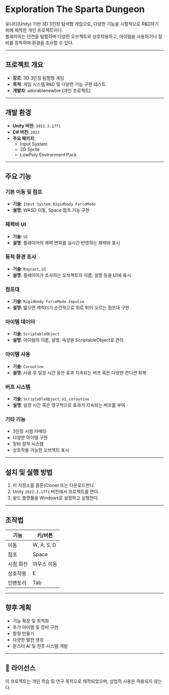 # Exploration The Sparta Dungeon

유니티(Unity) 기반 3D 3인칭 탐색형 게임으로, 다양한 기능을 시험적으로 R&D하기 위해 제작한 개인 프로젝트이다.  
플레이어는 던전을 탐험하며 다양한 오브젝트와 상호작용하고, 아이템을 사용하거나 장비를 장착하며 환경을 조사할 수 있다.

---

##  프로젝트 개요
- **장르**: 3D 3인칭 탐험형 게임
- **목적**: 게임 시스템 R&D 및 다양한 기능 구현 테스트
- **개발자**: adorablenewbie (개인 프로젝트)

---

##  개발 환경
- **Unity 버전**: `2022.3.17f1`
- **C# 버전**: `2022`
- **주요 패키지**:
  - Input System
  - 2D Sprite
  - LowPoly Environment Pack

---

##  주요 기능

### 기본 이동 및 점프
- **기술**: `Input System`, `Rigidbody ForceMode`
- **설명**: WASD 이동, Space 점프 기능 구현

### 체력바 UI
- **기술**: `UI`
- **설명**: 플레이어의 체력 변화를 실시간 반영하는 체력바 표시

### 동적 환경 조사
- **기술**: `Raycast`, `UI`
- **설명**: 플레이어가 조사하는 오브젝트의 이름, 설명 등을 UI에 표시

### 점프대
- **기술**: `Rigidbody ForceMode.Impulse`
- **설명**: 밟으면 캐릭터가 순간적으로 위로 튀어 오르는 점프대 구현

### 아이템 데이터
- **기술**: `ScriptableObject`
- **설명**: 아이템의 이름, 설명, 속성을 ScriptableObject로 관리

### 아이템 사용
- **기술**: `Coroutine`
- **설명**: 사용 후 일정 시간 동안 효과 지속되는 버프 혹은 다양한 컨디션 회복

### 버프 시스템
- **기술**: `ScriptableObject`, `UI`, `Coroutine`
- **설명**: 일정 시간 혹은 영구적으로 효과가 지속되는 버프를 부여

### 기타 기능
- 3인칭 시점 카메라
- 다양한 아이템 구현
- 장비 장착 시스템
- 상호작용 가능한 오브젝트 표시

---

##  설치 및 실행 방법
1. 이 저장소를 클론(Clone) 또는 다운로드한다.
2. Unity `2022.3.17f1` 버전에서 프로젝트를 연다.
3. 빌드 플랫폼을 Windows로 설정하고 실행한다.

---

##  조작법
| 기능       | 키/버튼 |
|-----------|---------|
| 이동       | W, A, S, D |
| 점프       | Space |
| 시점 회전  | 마우스 이동 |
| 상호작용   | E |
| 인벤토리   | Tab |

---

##  향후 계획
- 기능 확장 및 최적화
- 추가 아이템 및 장비 구현
- 함정 만들기
- 다양한 발판 생성
- 몬스터 AI 및 전투 시스템 개발

---

## 📜 라이선스
이 프로젝트는 개인 학습 및 연구 목적으로 제작되었으며, 상업적 사용은 허용되지 않는다.
